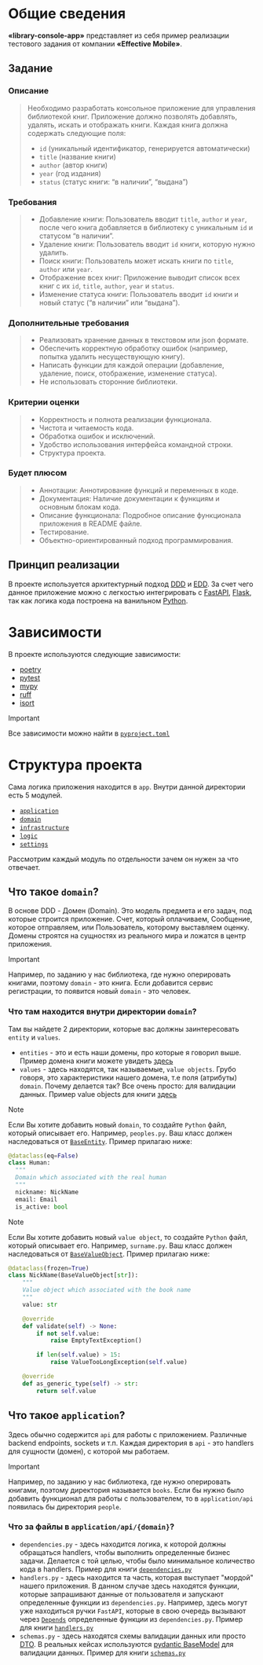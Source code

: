 # Общие сведения

<b>«library-console-app»</b> представляет из себя пример реализации тестового задания от компании <b>«Effective Mobile»</b>.

## Задание

### Описание

> Необходимо разработать консольное приложение для управления библиотекой книг. Приложение должно позволять добавлять, удалять, искать и отображать книги. Каждая книга должна содержать следующие поля:
> - `id` (уникальный идентификатор, генерируется автоматически)
> - `title` (название книги)
> - `author` (автор книги)
> - `year` (год издания)
> - `status` (статус книги: “в наличии”, “выдана”)

### Требования

> - Добавление книги: Пользователь вводит `title`, `author` и `year`, после чего книга добавляется в библиотеку
> с уникальным `id` и статусом “в наличии”.
> - Удаление книги: Пользователь вводит `id` книги, которую нужно удалить.
> - Поиск книги: Пользователь может искать книги по `title`, `author` или `year`.
> - Отображение всех книг: Приложение выводит список всех книг с их `id`, `title`, `author`, `year` и `status`.
> - Изменение статуса книги: Пользователь вводит `id` книги и новый статус (“в наличии” или “выдана”).

### Дополнительные требования

> - Реализовать хранение данных в текстовом или json формате.
> - Обеспечить корректную обработку ошибок (например, попытка удалить несуществующую книгу).
> - Написать функции для каждой операции (добавление, удаление, поиск, отображение, изменение статуса).
> - Не использовать сторонние библиотеки.

### Критерии оценки

> - Корректность и полнота реализации функционала.
> - Чистота и читаемость кода.
> - Обработка ошибок и исключений.
> - Удобство использования интерфейса командной строки.
> - Структура проекта.

### Будет плюсом

> - Аннотации: Аннотирование функций и переменных в коде. 
> - Документация: Наличие документации к функциям и основным блокам кода. 
> - Описание функционала: Подробное описание функционала приложения в README файле. 
> - Тестирование. 
> - Объектно-ориентированный подход программирования.

## Принцип реализации

В проекте используется архитектурный подход [DDD](https://en.wikipedia.org/wiki/Domain-driven_design) и [EDD](https://en.wikipedia.org/wiki/Event-driven_programming).
За счет чего данное приложение можно с легкостью интегрировать с [FastAPI](https://fastapi.tiangolo.com/), [Flask](https://flask.palletsprojects.com/en/stable/), так как логика кода построена на ванильном [Python](https://www.python.org/doc/).

# Зависимости

В проекте используются следующие зависимости: 
- [poetry](https://python-poetry.org/)
- [pytest](https://docs.pytest.org/en/stable/)
- [mypy](https://www.mypy-lang.org/)
- [ruff](https://docs.astral.sh/ruff/linter/)
- [isort](https://pycqa.github.io/isort/)

> [!IMPORTANT]
> Все зависимости можно найти в [`pyproject.toml`](pyproject.toml)

# Структура проекта

Сама логика приложения находится в `app`. Внутри данной директории есть 5 модулей.

- [`application`](app/application)
- [`domain`](app/domain)
- [`infrastructure`](app/infrastructure)
- [`logic`](app/logic)
- [`settings`](app/settings)

Рассмотрим каждый модуль по отдельности зачем он нужен за что отвечает. 

## Что такое `domain`? 

В основе DDD - Домен (Domain). Это модель предмета и его задач, под которые строится приложение. Счет, который оплачиваем, Сообщение, которое отправляем, или Пользователь, которому выставляем оценку. Домены строятся на сущностях из реального мира и ложатся в центр приложения. 

> [!IMPORTANT]
> Например, по заданию у нас библиотека, где нужно оперировать книгами, поэтому `domain` - это книга. 
> Если добавится сервис регистрации, то появится новый `domain` - это человек.

### Что там находится внутри директории `domain`?

Там вы найдете 2 директории, которые вас должны заинтересовать `entity` и `values`. 

- `entities` - это и есть наши домены, про которые я говорил выше. Пример домена книги можете увидеть [здесь](app/domain/entities/books.py)
- `values` - здесь находятся, так называемые, `value objects`. Грубо говоря, это характеристики нашего домена, т.е поля (атрибуты) `domain`. Почему делается так? Все очень просто: для валидации данных. Пример value objects для книги [здесь](https://github.com/C3EQUALZz/library-console-app/blob/master/app/domain/values/books.py)

> [!NOTE]
> Если Вы хотите добавить новый `domain`, то создайте `Python` файл, который описывает его. Например, `peoples.py`. Ваш класс должен наследоваться от [`BaseEntity`](app/domain/entities/base.py). Пример прилагаю ниже: 

```python
@dataclass(eq=False)
class Human:
  """
  Domain which associated with the real human
  """
  nickname: NickName
  email: Email
  is_active: bool
```

> [!NOTE]
> Если Вы хотите добавить новый `value object`, то создайте `Python` файл, который описывает его. Например, `surname.py`. Ваш класс должен наследоваться от [`BaseValueObject`](app/domain/values/base.py). Пример прилагаю ниже:

```python
@dataclass(frozen=True)
class NickName(BaseValueObject[str]):
    """
    Value object which associated with the book name
    """
    value: str

    @override
    def validate(self) -> None:
        if not self.value:
            raise EmptyTextException()

        if len(self.value) > 15:
            raise ValueTooLongException(self.value)

    @override
    def as_generic_type(self) -> str:
        return self.value
```

## Что такое `application`?

Здесь обычно содержится `api` для работы с приложением. Различные backend endpoints, sockets и т.п. 
Каждая директория в `api` - это handlers для сущности (домен), с которой мы работаем.

> [!IMPORTANT]
> Например, по заданию у нас библиотека, где нужно оперировать книгами, поэтому директория называется `books`. 
> Если бы нужно было добавить функционал для работы с пользователем, то в `application/api` появилась бы директория `people`.

### Что за файлы в `application/api/{domain}`?

- `dependencies.py` - здесь находится логика, к которой должны обращаться handlers, чтобы выполнить определенные бизнес задачи. Делается с той целью, чтобы было минимальное количество кода в handlers. Пример для книги [`dependencies.py`](app/application/api/books/dependecies.py)
- `handlers.py` - здесь находится та часть, которая выступает "мордой" нашего приложения. В данном случае здесь находятся функции, которые запрашивают данные от пользователя и запускают определенные функции из `dependencies.py`. Например, здесь могут уже находиться ручки `FastAPI`, которые в свою очередь вызывают через [`Depends`](https://fastapi.tiangolo.com/tutorial/dependencies/) определенные функции из `dependencies.py`. Пример для книги [`handlers.py`](app/application/api/books/handlers.py)
- `schemas.py` - здесь находятся схемы валидации данных или просто [DTO](https://ru.wikipedia.org/wiki/DTO). В реальных кейсах используются [pydantic BaseModel](https://docs.pydantic.dev/latest/api/base_model/) для валидации данных. Пример для книги [`schemas.py`](app/application/api/books/schemas.py)







